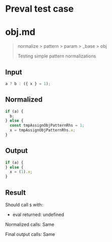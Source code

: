 # Preval test case

# obj.md

> normalize > pattern > param > _base > obj
>
> Testing simple pattern normalizations

## Input

`````js filename=intro
a ? b : ({ x } = 1);
`````

## Normalized

`````js filename=intro
if (a) {
  b;
} else {
  const tmpAssignObjPatternRhs = 1;
  x = tmpAssignObjPatternRhs.x;
}
`````

## Output

`````js filename=intro
if (a) {
} else {
  x = (1).x;
}
`````

## Result

Should call `$` with:
 - eval returned: undefined

Normalized calls: Same

Final output calls: Same

